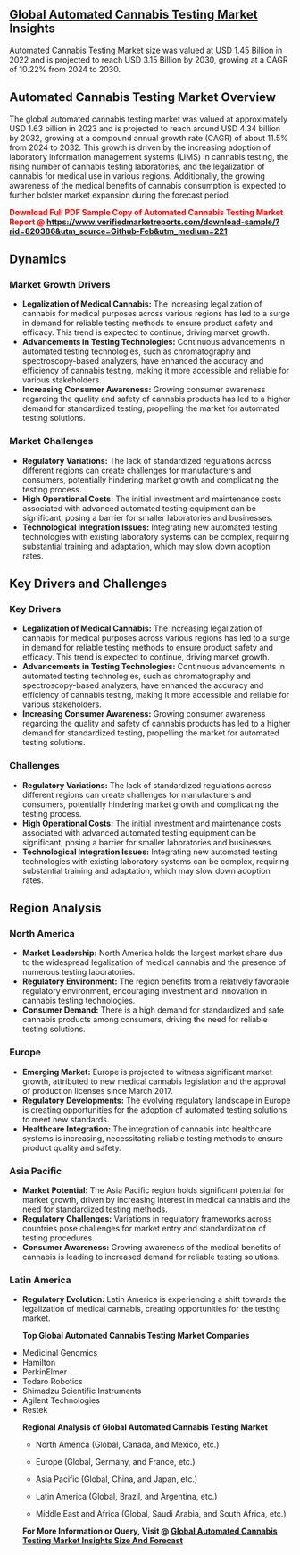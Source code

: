 <h2><a href="https://www.verifiedmarketreports.com/download-sample/?rid=820386&amp;utm_source=Github&amp;utm_medium=221" target="_blank">Global Automated Cannabis Testing Market</a> Insights</h2><p>Automated Cannabis Testing Market size was valued at USD 1.45 Billion in 2022 and is projected to reach USD 3.15 Billion by 2030, growing at a CAGR of 10.22% from 2024 to 2030.</p><p> <h2>Automated Cannabis Testing Market Overview</h2> <p>The global automated cannabis testing market was valued at approximately USD 1.63 billion in 2023 and is projected to reach around USD 4.34 billion by 2032, growing at a compound annual growth rate (CAGR) of about 11.5% from 2024 to 2032. This growth is driven by the increasing adoption of laboratory information management systems (LIMS) in cannabis testing, the rising number of cannabis testing laboratories, and the legalization of cannabis for medical use in various regions. Additionally, the growing awareness of the medical benefits of cannabis consumption is expected to further bolster market expansion during the forecast period. </p> <p><strong><p><span class=""><span style="color: #ff0000;"><strong>Download Full PDF Sample Copy of Automated Cannabis Testing Market Report</strong> @ </span><a href="https://www.verifiedmarketreports.com/download-sample/?rid=820386&amp;utm_source=Github-Feb&amp;utm_medium=221" target="_blank">https://www.verifiedmarketreports.com/download-sample/?rid=820386&amp;utm_source=Github-Feb&amp;utm_medium=221</a></span></p></strong></p> <h2>Dynamics</h2> <h3>Market Growth Drivers</h3> <ul> <li><strong>Legalization of Medical Cannabis:</strong> The increasing legalization of cannabis for medical purposes across various regions has led to a surge in demand for reliable testing methods to ensure product safety and efficacy. This trend is expected to continue, driving market growth. </li> <li><strong>Advancements in Testing Technologies:</strong> Continuous advancements in automated testing technologies, such as chromatography and spectroscopy-based analyzers, have enhanced the accuracy and efficiency of cannabis testing, making it more accessible and reliable for various stakeholders. </li> <li><strong>Increasing Consumer Awareness:</strong> Growing consumer awareness regarding the quality and safety of cannabis products has led to a higher demand for standardized testing, propelling the market for automated testing solutions. </li> </ul> <h3>Market Challenges</h3> <ul> <li><strong>Regulatory Variations:</strong> The lack of standardized regulations across different regions can create challenges for manufacturers and consumers, potentially hindering market growth and complicating the testing process. </li> <li><strong>High Operational Costs:</strong> The initial investment and maintenance costs associated with advanced automated testing equipment can be significant, posing a barrier for smaller laboratories and businesses. </li> <li><strong>Technological Integration Issues:</strong> Integrating new automated testing technologies with existing laboratory systems can be complex, requiring substantial training and adaptation, which may slow down adoption rates. </li> </ul> <h2>Key Drivers and Challenges</h2> <h3>Key Drivers</h3> <ul> <li><strong>Legalization of Medical Cannabis:</strong> The increasing legalization of cannabis for medical purposes across various regions has led to a surge in demand for reliable testing methods to ensure product safety and efficacy. This trend is expected to continue, driving market growth. </li> <li><strong>Advancements in Testing Technologies:</strong> Continuous advancements in automated testing technologies, such as chromatography and spectroscopy-based analyzers, have enhanced the accuracy and efficiency of cannabis testing, making it more accessible and reliable for various stakeholders. </li> <li><strong>Increasing Consumer Awareness:</strong> Growing consumer awareness regarding the quality and safety of cannabis products has led to a higher demand for standardized testing, propelling the market for automated testing solutions. </li> </ul> <h3>Challenges</h3> <ul> <li><strong>Regulatory Variations:</strong> The lack of standardized regulations across different regions can create challenges for manufacturers and consumers, potentially hindering market growth and complicating the testing process. </li> <li><strong>High Operational Costs:</strong> The initial investment and maintenance costs associated with advanced automated testing equipment can be significant, posing a barrier for smaller laboratories and businesses. </li> <li><strong>Technological Integration Issues:</strong> Integrating new automated testing technologies with existing laboratory systems can be complex, requiring substantial training and adaptation, which may slow down adoption rates. </li> </ul> <h2>Region Analysis</h2> <h3>North America</h3> <ul> <li><strong>Market Leadership:</strong> North America holds the largest market share due to the widespread legalization of medical cannabis and the presence of numerous testing laboratories. </li> <li><strong>Regulatory Environment:</strong> The region benefits from a relatively favorable regulatory environment, encouraging investment and innovation in cannabis testing technologies. </li> <li><strong>Consumer Demand:</strong> There is a high demand for standardized and safe cannabis products among consumers, driving the need for reliable testing solutions. </li> </ul> <h3>Europe</h3> <ul> <li><strong>Emerging Market:</strong> Europe is projected to witness significant market growth, attributed to new medical cannabis legislation and the approval of production licenses since March 2017. </li> <li><strong>Regulatory Developments:</strong> The evolving regulatory landscape in Europe is creating opportunities for the adoption of automated testing solutions to meet new standards. </li> <li><strong>Healthcare Integration:</strong> The integration of cannabis into healthcare systems is increasing, necessitating reliable testing methods to ensure product quality and safety. </li> </ul> <h3>Asia Pacific</h3> <ul> <li><strong>Market Potential:</strong> The Asia Pacific region holds significant potential for market growth, driven by increasing interest in medical cannabis and the need for standardized testing methods. </li> <li><strong>Regulatory Challenges:</strong> Variations in regulatory frameworks across countries pose challenges for market entry and standardization of testing procedures. </li> <li><strong>Consumer Awareness:</strong> Growing awareness of the medical benefits of cannabis is leading to increased demand for reliable testing solutions. </li> </ul> <h3>Latin America</h3> <ul> <li><strong>Regulatory Evolution:</strong> Latin America is experiencing a shift towards the legalization of medical cannabis, creating opportunities for the testing market.</p><p><strong>Top Global Automated Cannabis Testing Market Companies</strong></p><div data-test-id=""><p><li>Medicinal Genomics</li><li> Hamilton</li><li> PerkinElmer</li><li> Todaro Robotics</li><li> Shimadzu Scientific Instruments</li><li> Agilent Technologies</li><li> Restek</li></p><div><strong>Regional Analysis of&nbsp;Global Automated Cannabis Testing Market</strong></div><ul><li dir="ltr"><p dir="ltr">North America&nbsp;(Global, Canada, and Mexico, etc.)</p></li><li dir="ltr"><p dir="ltr">Europe (Global, Germany, and France, etc.)</p></li><li dir="ltr"><p dir="ltr">Asia Pacific&nbsp;(Global, China, and Japan, etc.)</p></li><li dir="ltr"><p dir="ltr">Latin America&nbsp;(Global, Brazil, and Argentina, etc.)</p></li><li dir="ltr">Middle East and Africa&nbsp;(Global, Saudi Arabia, and South Africa, etc.)</li></ul><p><strong>For More Information or Query, Visit @&nbsp;</strong><strong><a href="https://www.verifiedmarketreports.com/product/automated-cannabis-testing-market/?utm_source=Github&amp;utm_medium=221" target="_blank">Global Automated Cannabis Testing Market Insights Size And Forecast</a></strong></p></div>
